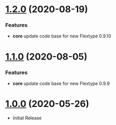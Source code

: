 <a name="1.2.0"></a>
# [1.2.0](https://github.com/flextype-themes/bootstrap-site) (2020-08-19)

### Features

* **core** update code base for new Flextype 0.9.10

<a name="1.1.0"></a>
# [1.1.0](https://github.com/flextype-themes/bootstrap-site) (2020-08-05)

### Features

* **core** update code base for new Flextype 0.9.9

<a name="1.0.0"></a>
# [1.0.0](https://github.com/flextype-themes/bootstrap-site) (2020-05-26)
* Initial Release

